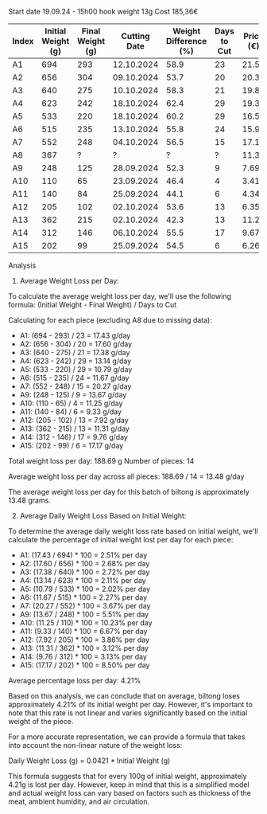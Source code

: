 Start date 19.09.24 - 15h00
hook weight 13g
Cost 185,36€

| Index | Initial Weight (g) | Final Weight (g) | Cutting Date | Weight Difference (%) | Days to Cut | Price (€) |
|-------|-------------------|------------------|--------------|----------------------|-------------|-----------|
| A1    | 694               | 293              | 12.10.2024   | 58.9                 | 23          | 21.51     |
| A2    | 656               | 304              | 09.10.2024   | 53.7                 | 20          | 20.33     |
| A3    | 640               | 275              | 10.10.2024   | 58.3                 | 21          | 19.84     |
| A4    | 623               | 242              | 18.10.2024   | 62.4                 | 29          | 19.31     |
| A5    | 533               | 220              | 18.10.2024   | 60.2                 | 29          | 16.52     |
| A6    | 515               | 235              | 13.10.2024   | 55.8                 | 24          | 15.96     |
| A7    | 552               | 248              | 04.10.2024   | 56.5                 | 15          | 17.11     |
| A8    | 367               | ?                | ?            | ?                    | ?           | 11.38     |
| A9    | 248               | 125              | 28.09.2024   | 52.3                 | 9           | 7.69      |
| A10   | 110               | 65               | 23.09.2024   | 46.4                 | 4           | 3.41      |
| A11   | 140               | 84               | 25.09.2024   | 44.1                 | 6           | 4.34      |
| A12   | 205               | 102              | 02.10.2024   | 53.6                 | 13          | 6.35      |
| A13   | 362               | 215              | 02.10.2024   | 42.3                 | 13          | 11.22     |
| A14   | 312               | 146              | 06.10.2024   | 55.5                 | 17          | 9.67      |
| A15   | 202               | 99               | 25.09.2024   | 54.5                 | 6           | 6.26      |

Analysis

1. Average Weight Loss per Day:

To calculate the average weight loss per day, we'll use the following formula:
(Initial Weight - Final Weight) / Days to Cut

Calculating for each piece (excluding A8 due to missing data):

- A1: (694 - 293) / 23 = 17.43 g/day
- A2: (656 - 304) / 20 = 17.60 g/day
- A3: (640 - 275) / 21 = 17.38 g/day
- A4: (623 - 242) / 29 = 13.14 g/day
- A5: (533 - 220) / 29 = 10.79 g/day
- A6: (515 - 235) / 24 = 11.67 g/day
- A7: (552 - 248) / 15 = 20.27 g/day
- A9: (248 - 125) / 9 = 13.67 g/day
- A10: (110 - 65) / 4 = 11.25 g/day
- A11: (140 - 84) / 6 = 9.33 g/day
- A12: (205 - 102) / 13 = 7.92 g/day
- A13: (362 - 215) / 13 = 11.31 g/day
- A14: (312 - 146) / 17 = 9.76 g/day
- A15: (202 - 99) / 6 = 17.17 g/day

Total weight loss per day: 188.69 g
Number of pieces: 14

Average weight loss per day across all pieces: 188.69 / 14 = 13.48 g/day

The average weight loss per day for this batch of biltong is approximately 13.48 grams.

2. Average Daily Weight Loss Based on Initial Weight:

To determine the average daily weight loss rate based on initial weight, we'll calculate the percentage of initial weight lost per day for each piece:

- A1: (17.43 / 694) * 100 = 2.51% per day
- A2: (17.60 / 656) * 100 = 2.68% per day
- A3: (17.38 / 640) * 100 = 2.72% per day
- A4: (13.14 / 623) * 100 = 2.11% per day
- A5: (10.79 / 533) * 100 = 2.02% per day
- A6: (11.67 / 515) * 100 = 2.27% per day
- A7: (20.27 / 552) * 100 = 3.67% per day
- A9: (13.67 / 248) * 100 = 5.51% per day
- A10: (11.25 / 110) * 100 = 10.23% per day
- A11: (9.33 / 140) * 100 = 6.67% per day
- A12: (7.92 / 205) * 100 = 3.86% per day
- A13: (11.31 / 362) * 100 = 3.12% per day
- A14: (9.76 / 312) * 100 = 3.13% per day
- A15: (17.17 / 202) * 100 = 8.50% per day

Average percentage loss per day: 4.21%

Based on this analysis, we can conclude that on average, biltong loses approximately 4.21% of its initial weight per day. However, it's important to note that this rate is not linear and varies significantly based on the initial weight of the piece.

For a more accurate representation, we can provide a formula that takes into account the non-linear nature of the weight loss:

Daily Weight Loss (g) = 0.0421 * Initial Weight (g)

This formula suggests that for every 100g of initial weight, approximately 4.21g is lost per day. However, keep in mind that this is a simplified model and actual weight loss can vary based on factors such as thickness of the meat, ambient humidity, and air circulation.



